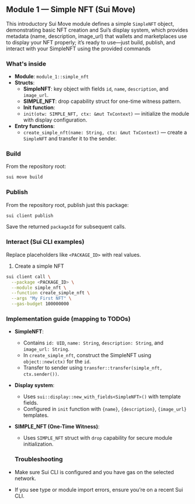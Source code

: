 ## Module 1 — Simple NFT (Sui Move)

This introductory Sui Move module defines a simple `SimpleNFT` object, demonstrating basic NFT creation and Sui’s display system, which provides metadata (name, description, image_url) that wallets and marketplaces use to display your NFT properly; it’s ready to use—just build, publish, and interact with your SimpleNFT using the provided commands

### What's inside

- **Module**: `module_1::simple_nft`
- **Structs**:
  - **SimpleNFT**: key object with fields `id`, `name`, `description`, and `image_url`.
  - **SIMPLE_NFT**: drop capability struct for one-time witness pattern.
  - **Init function**:
  - `init(otw: SIMPLE_NFT, ctx: &mut TxContext)` — initialize the module with display configuration.
- **Entry functions**:
  - `create_simple_nft(name: String, ctx: &mut TxContext)` — create a `SimpleNFT` and transfer it to the sender.

### Build

From the repository root:

```bash
sui move build
```

### Publish

From the repository root, publish just this package:

```bash
sui client publish
```

Save the returned `packageId` for subsequent calls.

### Interact (Sui CLI examples)

Replace placeholders like `<PACKAGE_ID>` with real values.

1. Create a simple NFT

```bash
sui client call \
  --package <PACKAGE_ID> \
  --module simple_nft \
  --function create_simple_nft \
  --args "My First NFT" \
  --gas-budget 100000000
```

### Implementation guide (mapping to TODOs)

- **SimpleNFT**:
  - Contains `id: UID`, `name: String`, `description: String`, and `image_url: String`.
  - In `create_simple_nft`, construct the SimpleNFT using `object::new(ctx)` for the `id`.
  - Transfer to sender using `transfer::transfer(simple_nft, ctx.sender())`.
- **Display system**:
  - Uses `sui::display::new_with_fields<SimpleNFT>()` with template fields.
  - Configured in `init` function with `{name}`, `{description}`, `{image_url}` templates.
- **SIMPLE_NFT (One-Time Witness)**:

  - Uses `SIMPLE_NFT` struct with `drop` capability for secure module initialization.

  ### Troubleshooting

- Make sure Sui CLI is configured and you have gas on the selected network.
- If you see type or module import errors, ensure you’re on a recent Sui CLI.
